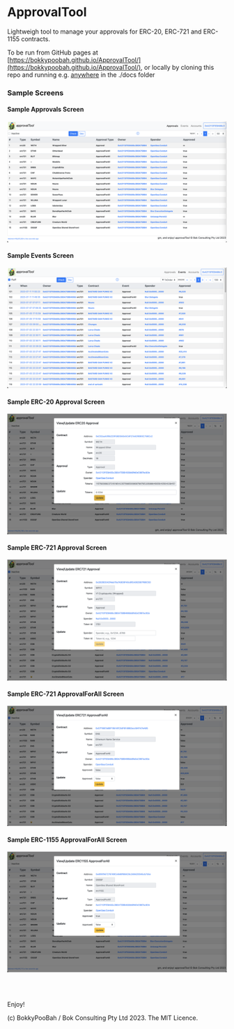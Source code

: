 # ApprovalTool
Lightweigh tool to manage your approvals for ERC-20, ERC-721 and ERC-1155 contracts.

To be run from GitHub pages at [https://bokkypoobah.github.io/ApprovalTool/](https://bokkypoobah.github.io/ApprovalTool/), or locally by cloning this repo and running e.g. [anywhere](https://www.npmjs.com/package/anywhere) in the ./docs folder

### Sample Screens

#### Sample Approvals Screen

<kbd><img src="images/SampleScreen_Approvals_20231119.png" /></kbd>

#### Sample Events Screen

<kbd><img src="images/SampleScreen_Events_20231119.png" /></kbd>

#### Sample ERC-20 Approval Screen

<kbd><img src="images/SampleScreen_UpdateERC20_20231119.png" /></kbd>

#### Sample ERC-721 Approval Screen

<kbd><img src="images/SampleScreen_UpdateERC721Approval_20231119.png" /></kbd>

#### Sample ERC-721 ApprovalForAll Screen

<kbd><img src="images/SampleScreen_UpdateERC721ApprovalForAll_20231119.png" /></kbd>

#### Sample ERC-1155 ApprovalForAll Screen

<kbd><img src="images/SampleScreen_UpdateERC1155ApprovalForAll_20231119.png" /></kbd>

<br />

<br />

Enjoy!

(c) BokkyPooBah / Bok Consulting Pty Ltd 2023. The MIT Licence.
